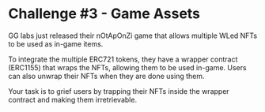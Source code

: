 # Challenge #3 - Game Assets

GG labs just released their nOtApOnZi game that allows multiple WLed NFTs to be used as in-game items.

To integrate the multiple ERC721 tokens, they have a wrapper contract (ERC1155) that wraps the NFTs, allowing them to be used in-game. Users can also unwrap their NFTs when they are done using them.

Your task is to grief users by trapping their NFTs inside the wrapper contract and making them irretrievable.
